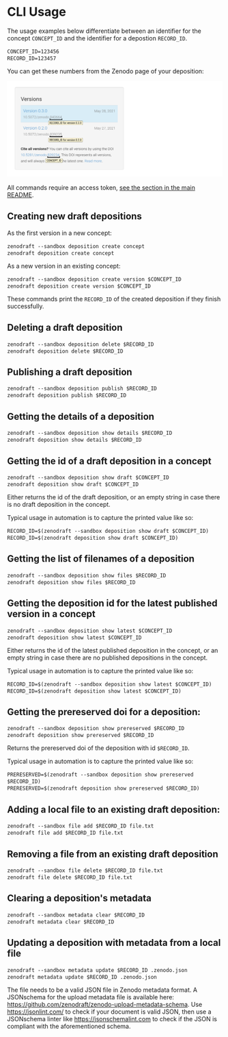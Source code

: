 # CLI Usage

The usage examples below differentiate between an identifier for the concept `CONCEPT_ID` and
the identifier for a depostion `RECORD_ID`.

```shell
CONCEPT_ID=123456
RECORD_ID=123457
```

You can get these numbers from the Zenodo page of your deposition:

![zenodo-versions-widget](/img/zenodo-versions-widget.png)

All commands require an access token, [see the section in the main README](README.md#access-tokens).

## Creating new draft depositions

As the first version in a new concept:

```shell
zenodraft --sandbox deposition create concept
zenodraft deposition create concept
```

As a new version in an existing concept:

```shell
zenodraft --sandbox deposition create version $CONCEPT_ID
zenodraft deposition create version $CONCEPT_ID
```

These commands print the `RECORD_ID` of the created deposition if they finish successfully.

## Deleting a draft deposition

```shell
zenodraft --sandbox deposition delete $RECORD_ID
zenodraft deposition delete $RECORD_ID
```

## Publishing a draft deposition

```shell
zenodraft --sandbox deposition publish $RECORD_ID
zenodraft deposition publish $RECORD_ID
```

## Getting the details of a deposition

```shell
zenodraft --sandbox deposition show details $RECORD_ID
zenodraft deposition show details $RECORD_ID
```

## Getting the id of a draft deposition in a concept

```shell
zenodraft --sandbox deposition show draft $CONCEPT_ID
zenodraft deposition show draft $CONCEPT_ID
```

Either returns the id of the draft deposition, or an empty string in case there is no draft deposition in the concept.

Typical usage in automation is to capture the printed value like so:

```shell
RECORD_ID=$(zenodraft --sandbox deposition show draft $CONCEPT_ID)
RECORD_ID=$(zenodraft deposition show draft $CONCEPT_ID)
```

## Getting the list of filenames of a deposition

```shell
zenodraft --sandbox deposition show files $RECORD_ID
zenodraft deposition show files $RECORD_ID
```

## Getting the deposition id for the latest published version in a concept

```shell
zenodraft --sandbox deposition show latest $CONCEPT_ID
zenodraft deposition show latest $CONCEPT_ID
```

Either returns the id of the latest published deposition in the concept, or an empty string in case there are no published depositions in the concept.

Typical usage in automation is to capture the printed value like so:

```shell
RECORD_ID=$(zenodraft --sandbox deposition show latest $CONCEPT_ID)
RECORD_ID=$(zenodraft deposition show latest $CONCEPT_ID)
```

## Getting the prereserved doi for a deposition:

```shell
zenodraft --sandbox deposition show prereserved $RECORD_ID
zenodraft deposition show prereserved $RECORD_ID
```

Returns the prereserved doi of the deposition with id `$RECORD_ID`.

Typical usage in automation is to capture the printed value like so:

```shell
PRERESERVED=$(zenodraft --sandbox deposition show prereserved $RECORD_ID)
PRERESERVED=$(zenodraft deposition show prereserved $RECORD_ID)
```

## Adding a local file to an existing draft deposition:

```shell
zenodraft --sandbox file add $RECORD_ID file.txt
zenodraft file add $RECORD_ID file.txt
```

## Removing a file from an existing draft deposition

```shell
zenodraft --sandbox file delete $RECORD_ID file.txt
zenodraft file delete $RECORD_ID file.txt
```

## Clearing a deposition's metadata

```shell
zenodraft --sandbox metadata clear $RECORD_ID 
zenodraft metadata clear $RECORD_ID
```

## Updating a deposition with metadata from a local file

```shell
zenodraft --sandbox metadata update $RECORD_ID .zenodo.json
zenodraft metadata update $RECORD_ID .zenodo.json
```

The file needs to be a valid JSON file in Zenodo metadata format. A JSONschema for the upload metadata file is available
here: https://github.com/zenodraft/zenodo-upload-metadata-schema. Use https://jsonlint.com/ to check if your document is
valid JSON, then use a JSONschema linter like https://jsonschemalint.com to check if the JSON is compliant with the
aforementioned schema.
